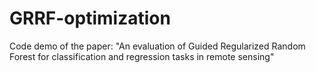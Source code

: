 # GRRF-optimization
Code demo of the paper: "An evaluation of Guided Regularized Random Forest for classification and regression tasks in remote sensing"
